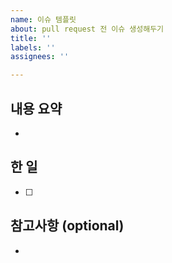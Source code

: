```yaml
---
name: 이슈 템플릿
about: pull request 전 이슈 생성해두기
title: ''
labels: ''
assignees: ''

---
```


## 내용 요약
- 

## 한 일
- [ ] 

## 참고사항 (optional)
-

